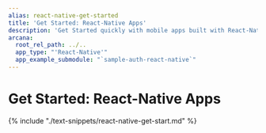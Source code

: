 ```yaml
---
alias: react-native-get-started
title: 'Get Started: React-Native Apps'
description: 'Get Started quickly with mobile apps built with React-Native by following these step-by-step instructions. Register the app, obtain a ClientID and then integrate the app with the Arcana Auth SDK.'
arcana:
  root_rel_path: ../..
  app_type: "'React-Native'"
  app_example_submodule: "`sample-auth-react-native`"
---
```


# Get Started: React-Native Apps

{% include "./text-snippets/react-native-get-start.md" %}